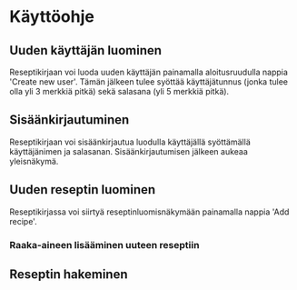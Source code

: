 # Käyttöohje

## Uuden käyttäjän luominen

Reseptikirjaan voi luoda uuden käyttäjän painamalla aloitusruudulla nappia 'Create new user'. Tämän jälkeen tulee syöttää käyttäjätunnus (jonka tulee olla yli 3 merkkiä pitkä) sekä salasana (yli 5 merkkiä pitkä).

## Sisäänkirjautuminen

Reseptikirjaan voi sisäänkirjautua luodulla käyttäjällä syöttämällä käyttäjänimen ja salasanan. Sisäänkirjautumisen jälkeen aukeaa yleisnäkymä.

## Uuden reseptin luominen

Reseptikirjassa voi siirtyä reseptinluomisnäkymään painamalla nappia 'Add recipe'.

### Raaka-aineen lisääminen uuteen reseptiin

## Reseptin hakeminen



